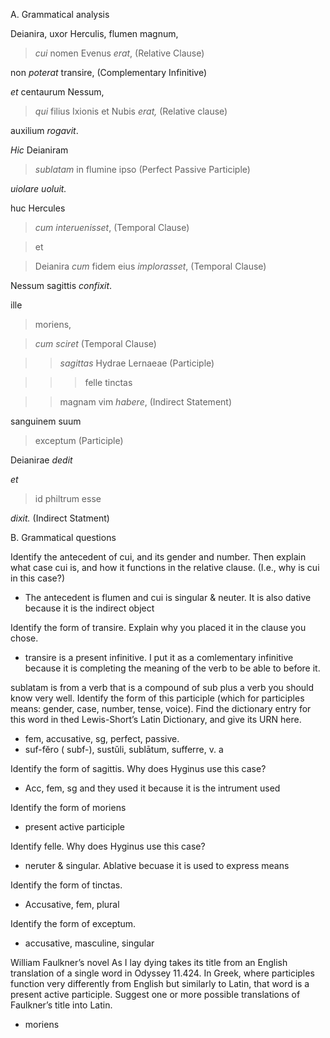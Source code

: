 A. Grammatical analysis

Deianira, uxor Herculis, flumen magnum, 

> *cui* nomen Evenus *erat*, (Relative Clause) 

non *poterat* transire, (Complementary Infinitive)

*et* centaurum Nessum, 

> *qui* filius Ixionis et Nubis *erat,* (Relative clause)

auxilium *rogavit*. 

*Hic* Deianiram 

> *sublatam* in flumine ipso (Perfect Passive Participle)

*uiolare* *uoluit.*

huc Hercules 

> *cum interuenisset*, (Temporal Clause)

> et 

> Deianira *cum* fidem eius *implorasset*, (Temporal Clause)

Nessum sagittis *confixit*. 

ille 

> moriens, 

> *cum* *sciret* (Temporal Clause)

>> *sagittas* Hydrae Lernaeae (Participle)

>>> felle tinctas

>> magnam vim *habere*, (Indirect Statement)

sanguinem suum 

> exceptum (Participle)

Deianirae *dedit*

*et* 

> id philtrum esse 

*dixit.* (Indirect Statment)

B. Grammatical questions

Identify the antecedent of cui, and its gender and number. Then explain what case cui is, and how it functions in the relative clause. (I.e., why is cui in this case?)
- The antecedent is flumen and cui is singular & neuter. It is also dative because it is the indirect object

Identify the form of transire. Explain why you placed it in the clause you chose.
- transire is a present infinitive. I put it as a comlementary infinitive because it is completing the meaning of the verb to be able to before it.

sublatam is from a verb that is a compound of sub plus a verb you should know very well. Identify the form of this participle (which for participles means: gender, case, number, tense, voice). Find the dictionary entry for this word in thed Lewis-Short’s Latin Dictionary, and give its URN here.
- fem, accusative, sg, perfect, passive. 
- suf-fĕro ( subf-), sustŭli, sublātum, sufferre, v. a

Identify the form of sagittis. Why does Hyginus use this case?
- Acc, fem, sg and they used it because it is the intrument used

Identify the form of moriens
- present active participle

Identify felle. Why does Hyginus use this case?
- neruter & singular. Ablative becuase it is used to express means

Identify the form of tinctas.
- Accusative, fem, plural

Identify the form of exceptum.
- accusative, masculine, singular

William Faulkner’s novel As I lay dying takes its title from an English translation of a single word in Odyssey 11.424. In Greek, where participles function very differently from English but similarly to Latin, that word is a present active participle. Suggest one or more possible translations of Faulkner’s title into Latin.
- moriens
